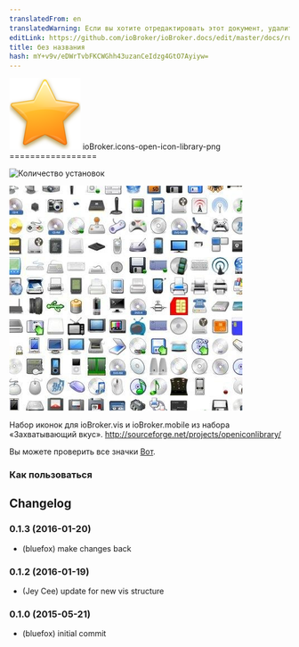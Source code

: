 ```yaml
---
translatedFrom: en
translatedWarning: Если вы хотите отредактировать этот документ, удалите поле «translationFrom», в противном случае этот документ будет снова автоматически переведен
editLink: https://github.com/ioBroker/ioBroker.docs/edit/master/docs/ru/adapterref/iobroker.icons-open-icon-library-png/README.md
title: без названия
hash: mY+v9v/eDWrTvbFKCWGhh43uzanCeIdzg4GtO7Ayiyw=
---
```

![логотип](../../../en/adapterref/iobroker.icons-open-icon-library-png/admin/icons-open-icon-library-png.png) ioBroker.icons-open-icon-library-png =================

![Количество установок](http://iobroker.live/badges/icons-open-icon-library-png-stable.svg)

![preview1](../../../en/adapterref/iobroker.icons-open-icon-library-png/img/preview1.jpg)

Набор иконок для ioBroker.vis и ioBroker.mobile из набора «Захватывающий вкус».
http://sourceforge.net/projects/openiconlibrary/

Вы можете проверить все значки [Вот](ICONLIST.md).

### Как пользоваться

## Changelog
### 0.1.3 (2016-01-20)
* (bluefox) make changes back

### 0.1.2 (2016-01-19)
* (Jey Cee) update for new vis structure

### 0.1.0 (2015-05-21)
* (bluefox) initial commit